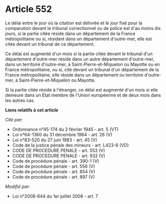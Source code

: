 # Article 552

Le délai entre le jour où la citation est délivrée et le jour fixé pour la comparution devant le tribunal correctionnel ou de
police est d'au moins dix jours, si la partie citée réside dans un département de la France métropolitaine ou si, résidant
dans un département d'outre-mer, elle est citée devant un tribunal de ce département.

Ce délai est augmenté d'un mois si la partie citée devant le tribunal d'un département d'outre-mer réside dans un autre
département d'outre-mer, dans un territoire d'outre-mer, à Saint-Pierre-et-Miquelon ou Mayotte ou en France métropolitaine,
ou si, cité devant un tribunal d'un département de la France métropolitaine, elle réside dans un département ou territoire
d'outre-mer, à Saint-Pierre-et-Miquelon ou Mayotte.

Si la partie citée réside à l'étranger, ce délai est augmenté d'un mois si elle demeure dans un Etat membre de l'Union
européenne et de deux mois dans les autres cas.

**Liens relatifs à cet article**

_Cité par_:

  - Ordonnance n°45-174 du 2 février 1945 - art. 5 (VT)
  - Loi n°64-1360 du 31 décembre 1964 - art. 26 (V)
  - Loi n°83-520 du 27 juin 1983 - art. 45 (V)
  - Code de la justice pénale des mineurs - art. L423-8 (VD)
  - CODE DE PROCEDURE PENALE - art. 553 (V)
  - CODE DE PROCEDURE PENALE - art. 932 (V)
  - Code de procédure pénale - art. 390-1 (V)
  - Code de procédure pénale - art. 558 (V)
  - Code de procédure pénale - art. 854 (V)
  - Code de procédure pénale - art. 897 (V)

_Modifié par_:

  - Loi n°2008-644 du 1er juillet 2008 - art. 7
